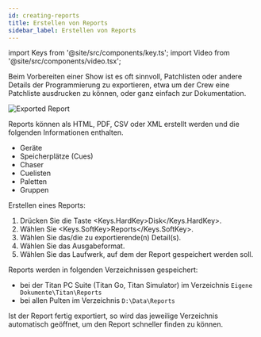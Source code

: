 ```yaml
---
id: creating-reports
title: Erstellen von Reports
sidebar_label: Erstellen von Reports
---
```


import Keys from '@site/src/components/key.ts';
import Video from '@site/src/components/video.tsx';

Beim Vorbereiten einer Show ist es oft sinnvoll, Patchlisten oder andere
Details der Programmierung zu exportieren, etwa um der Crew eine
Patchliste ausdrucken zu können, oder ganz einfach zur Dokumentation.

![Exported Report](/docs/images/Exported-Report.png)

Reports können als HTML, PDF, CSV oder XML erstellt werden und die
folgenden Informationen enthalten.

-   Geräte
-   Speicherplätze (Cues)
-   Chaser
-   Cuelisten
-   Paletten
-   Gruppen

Erstellen eines Reports:

1.  Drücken Sie die Taste <Keys.HardKey>Disk</Keys.HardKey>.
2.  Wählen Sie <Keys.SoftKey>Reports</Keys.SoftKey>.
3.  Wählen Sie das/die zu exportierende(n) Detail(s).
4.  Wählen Sie das Ausgabeformat.
5.  Wählen Sie das Laufwerk, auf dem der Report gespeichert werden soll.

Reports werden in folgenden Verzeichnissen gespeichert:

- bei der Titan PC Suite (Titan Go, Titan
Simulator) im Verzeichnis `Eigene Dokumente\Titan\Reports`
- bei allen Pulten im Verzeichnis `D:\Data\Reports`

Ist der Report fertig exportiert, so wird das jeweilige Verzeichnis
automatisch geöffnet, um den Report schneller finden zu können.
